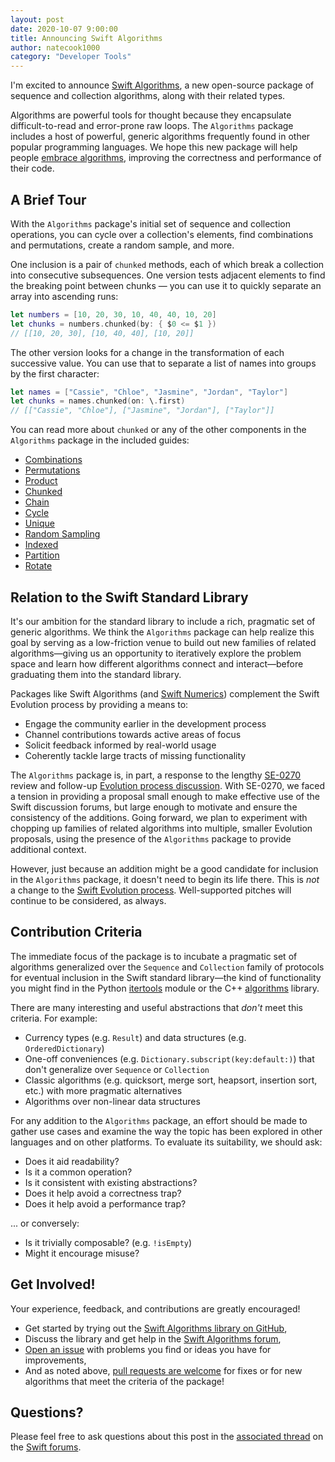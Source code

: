 ```yaml
---
layout: post
date: 2020-10-07 9:00:00
title: Announcing Swift Algorithms
author: natecook1000
category: "Developer Tools"
---
```


I'm excited to announce [Swift Algorithms](https://github.com/apple/swift-algorithms), a new open-source package of sequence and collection algorithms, along with their related types.

Algorithms are powerful tools for thought because they encapsulate difficult-to-read and error-prone raw loops. The `Algorithms` package includes a host of powerful, generic algorithms frequently found in other popular programming languages. We hope this new package will help people [embrace algorithms](https://developer.apple.com/videos/play/wwdc2018/223/), improving the correctness and performance of their code.

## A Brief Tour

With the `Algorithms` package's initial set of sequence and collection operations, you can cycle over a collection's elements, find combinations and permutations, create a random sample, and more.

One inclusion is a pair of `chunked` methods, each of which break a collection into consecutive subsequences. One version tests adjacent elements to find the breaking point between chunks — you can use it to quickly separate an array into ascending runs:

~~~swift
let numbers = [10, 20, 30, 10, 40, 40, 10, 20]
let chunks = numbers.chunked(by: { $0 <= $1 })
// [[10, 20, 30], [10, 40, 40], [10, 20]]
~~~

The other version looks for a change in the transformation of each successive value. You can use that to separate a list of names into groups by the first character:

~~~swift
let names = ["Cassie", "Chloe", "Jasmine", "Jordan", "Taylor"]
let chunks = names.chunked(on: \.first)
// [["Cassie", "Chloe"], ["Jasmine", "Jordan"], ["Taylor"]]
~~~

You can read more about `chunked` or any of the other components in the `Algorithms` package in the included guides:

- [Combinations](https://github.com/apple/swift-algorithms/blob/main/Guides/Combinations.md)
- [Permutations](https://github.com/apple/swift-algorithms/blob/main/Guides/Permutations.md)
- [Product](https://github.com/apple/swift-algorithms/blob/main/Guides/Product.md)
- [Chunked](https://github.com/apple/swift-algorithms/blob/main/Guides/Chunked.md)
- [Chain](https://github.com/apple/swift-algorithms/blob/main/Guides/Chain.md)
- [Cycle](https://github.com/apple/swift-algorithms/blob/main/Guides/Cycle.md)
- [Unique](https://github.com/apple/swift-algorithms/blob/main/Guides/Unique.md)
- [Random Sampling](https://github.com/apple/swift-algorithms/blob/main/Guides/RandomSampling.md)
- [Indexed](https://github.com/apple/swift-algorithms/blob/main/Guides/Indexed.md)
- [Partition](https://github.com/apple/swift-algorithms/blob/main/Guides/Partition.md)
- [Rotate](https://github.com/apple/swift-algorithms/blob/main/Guides/Rotate.md)

## Relation to the Swift Standard Library

It's our ambition for the standard library to include a rich, pragmatic set of generic algorithms. We think the `Algorithms` package can help realize this goal by serving as a low-friction venue to build out new families of related algorithms—giving us an opportunity to iteratively explore the problem space and learn how different algorithms connect and interact—before graduating them into the standard library.

Packages like Swift Algorithms (and [Swift Numerics](https://github.com/apple/swift-numerics)) complement the Swift Evolution process by providing a means to:

* Engage the community earlier in the development process
* Channel contributions towards active areas of focus
* Solicit feedback informed by real-world usage
* Coherently tackle large tracts of missing functionality

The `Algorithms` package is, in part, a response to the lengthy [SE-0270](https://github.com/swiftlang/swift-evolution/blob/main/proposals/0270-rangeset-and-collection-operations.md) review and follow-up [Evolution process discussion](https://forums.swift.org/t/evolution-process-discussion/33272). With SE-0270, we faced a tension in providing a proposal small enough to make effective use of the Swift discussion forums, but large enough to motivate and ensure the consistency of the additions. Going forward, we plan to experiment with chopping up families of related algorithms into multiple, smaller Evolution proposals, using the presence of the `Algorithms` package to provide additional context.

However, just because an addition might be a good candidate for inclusion in the `Algorithms` package, it doesn't need to begin its life there. This is _not_ a change to the [Swift Evolution process](https://github.com/swiftlang/swift-evolution/blob/main/process.md). Well-supported pitches will continue to be considered, as always.

## Contribution Criteria

The immediate focus of the package is to incubate a pragmatic set of algorithms generalized over the `Sequence` and `Collection` family of protocols for eventual inclusion in the Swift standard library—the kind of functionality you might find in the Python [itertools](https://docs.python.org/3/library/itertools.html) module or the C++ [algorithms](https://en.cppreference.com/w/cpp/algorithm) library.

There are many interesting and useful abstractions that _don't_ meet this criteria. For example:

* Currency types (e.g. `Result`) and data structures (e.g. `OrderedDictionary`)
* One-off conveniences (e.g. `Dictionary.subscript(key:default:)`) that don't generalize over `Sequence` or `Collection`
* Classic algorithms (e.g. quicksort, merge sort, heapsort, insertion sort, etc.) with more pragmatic alternatives
* Algorithms over non-linear data structures

For any addition to the `Algorithms` package, an effort should be made to gather use cases and examine the way the topic has been explored in other languages and on other platforms. To evaluate its suitability, we should ask:

* Does it aid readability?
* Is it a common operation?
* Is it consistent with existing abstractions?
* Does it help avoid a correctness trap?
* Does it help avoid a performance trap?

... or conversely:

* Is it trivially composable? (e.g. `!isEmpty`)
* Might it encourage misuse?

## Get Involved!

Your experience, feedback, and contributions are greatly encouraged!

* Get started by trying out the [Swift Algorithms library on GitHub](https://github.com/apple/swift-algorithms),
* Discuss the library and get help in the [Swift Algorithms forum](https://forums.swift.org/c/related-projects/algorithms),
* [Open an issue](https://github.com/apple/swift-algorithms/issues) with problems you find or ideas you have for improvements,
* And as noted above, [pull requests are welcome](https://github.com/apple/swift-algorithms/pulls) for fixes or for new algorithms that meet the criteria of the package!

## Questions?

Please feel free to ask questions about this post in the [associated thread](https://forums.swift.org/t/introducing-swift-algorithms/40997) on the [Swift forums](https://forums.swift.org/).

